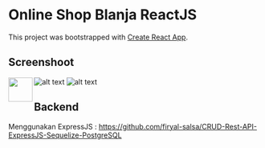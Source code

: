 # Online Shop Blanja ReactJS 

This project was bootstrapped with [Create React App](https://github.com/facebook/create-react-app).

## Screenshoot

![alt text](https://res.cloudinary.com/dvehyvk3d/image/upload/v1631118488/samples/blanja/signup_lf9lj6.png)
![alt text](https://res.cloudinary.com/dvehyvk3d/image/upload/v1631118489/samples/blanja/detailproduct_gt2nc7.png)
<img src="https://res.cloudinary.com/dvehyvk3d/image/upload/v1631118491/samples/blanja/home_rxvcgy.png" align="left" height="48" width="48" >

## Backend
  Menggunakan ExpressJS : https://github.com/firyal-salsa/CRUD-Rest-API-ExpressJS-Sequelize-PostgreSQL
